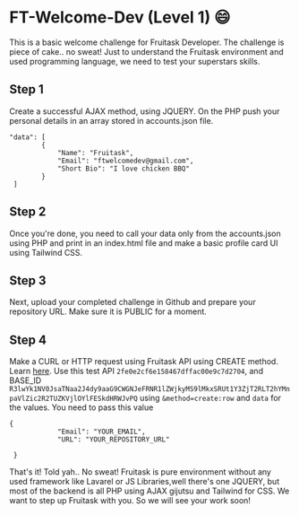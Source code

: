 # FT-Welcome-Dev (Level 1) 😄
This is a basic welcome challenge for Fruitask Developer. The challenge is piece of cake.. no sweat!
Just to understand the Fruitask environment and used programming language, we need to test your superstars skills.

## Step 1
Create a successful AJAX method, using JQUERY. On the PHP push your personal details in an array stored in accounts.json file.
```
"data": [
        {
            "Name": "Fruitask",
            "Email": "ftwelcomedev@gmail.com",
            "Short Bio": "I love chicken BBQ"
        }
 ]
 ```


## Step 2
Once you're done, you need to call your data only from the accounts.json using PHP and print in an index.html file and make a basic profile card UI
using Tailwind CSS.

## Step 3
Next, upload your completed challenge in Github and prepare your repository URL. Make sure it is PUBLIC for a moment.

## Step 4
Make a CURL or HTTP request using Fruitask API using CREATE method. Learn <a href="https://fruitask.com/developer/">here</a>.
Use this test API ``2fe0e2cf6e158467dffac00e9c7d2704``, and BASE_ID ``R3lwYk1NV0JsaTNaa2J4dy9aaG9CWGNJeFRNR1lZWjkyMS9lMkxSRUt1Y3ZjT2RLT2hYMnpaVlZic2R2TUZKVjlOYlFESkdHRWJvPQ`` using ``&method=create:row`` and ``data`` for the values.
You need to pass this value
``` 
{
            "Email": "YOUR_EMAIL",
            "URL": "YOUR_REPOSITORY_URL"
           
 }
```

That's it! Told yah.. No sweat! Fruitask is pure environment without any used framework like Lavarel or JS Libraries,well there's one JQUERY, but most of the backend is all PHP using AJAX gijutsu and Tailwind for CSS. We want to step up Fruitask with you. So we will see your work soon! 
